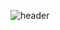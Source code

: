 ![header](https://capsule-render.vercel.app/api?type=transparent&color=_hexcode&height=300&section=header&text=ゆうじょう&%20&render&desc=안녕하세요&height=-300%20capsule%20renderfontSize=90)
